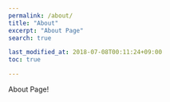 ```yaml
---
permalink: /about/
title: "About"
excerpt: "About Page"
search: true

last_modified_at: 2018-07-08T00:11:24+09:00
toc: true

---
```


About Page!
